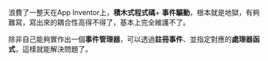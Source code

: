 浪費了一整天在App Inventor上，**積木式程式碼**+ **事件驅動**，根本就是地獄，有夠難寫，寫出來的耦合性高得不得了，基本上完全維護不了。

除非自己能夠實作出一個**事件管理器**，可以透過**註冊事件**、並指定對應的**處理器函式**，這樣就能解決問題了。

